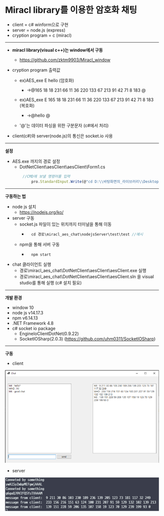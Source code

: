 # Miracl library를 이용한 암호화 채팅

- client = c# winform으로 구현  
- server = node.js (express)  
- cryption program = c (miracl)  
***
- __miracl library(visual c++)는 window에서 구동__
     - https://github.com/zktm9903/Miracl_window



- cryption program 출력값   
  - ex)AES_exe E hello (암호화)  
    - ->@165 18 18 231 66 11 36 220 133 67 213 91 42 71 8 183 @  
  - ex)AES_exe E 165 18 18 231 66 11 36 220 133 67 213 91 42 71 8 183 (복호화)  
    - ->@hello @

  - '@'는 데이터 파싱을 위한 구분문자  (c#에서 처리)



- client(c#)와 server(node.js)의 통신은 socket.io 사용  


***
__설정__  

- AES.exe 까지의 경로 설정 
  - DotNetClient\aesClient\aesClient\Form1.cs  

```js
        //CMD에 보낼 명령어를 입력
            pro.StandardInput.Write(@"cd D:\\바탕화면의_라이브러리\\Desktop\\miracl_aes_chat\\cryptionC\\AES\\x64\\Debug" + Environment.NewLine); //경로 설정
```
 

***
__구동하는 법__

- node js 설치 
  - https://nodejs.org/ko/
- server 구동
  - socket.js 파일이 있는 위치까지 터미널을 통해 이동
    - ```js
        cd 경로\miracl_aes_chat\nodejsServer\test\test //예시
      ```
  - npm을 통해 서버 구동
    - ```js
        npm start
      ```
- chat 클라이언트 실행
  - 경로\miracl_aes_chat\DotNetClient\aesClient\aesClient.exe 실행
  - 경로\miracl_aes_chat\DotNetClient\aesClient\aesClient.sln 을 visual studio를 통해 실행 (c# 설치 필요)

***

__개발 환경__

- window 10
- node js v14.17.3
- npm v6.14.13
- .NET Framework 4.8
- c# socket io package  
  - EngineIoClientDotNet(0.9.22)
  - SocketIOSharp(2.0.3) (https://github.com/uhm0311/SocketIOSharp)

***
__구동__  
- client
<img src=./IMG/client.PNG width="600">   

- server  
<img src=./IMG/server.PNG> 


